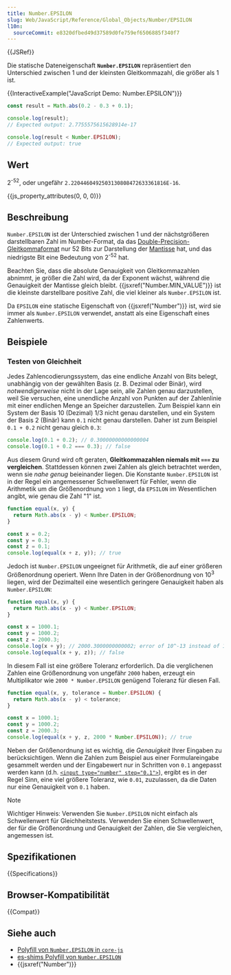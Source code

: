 ```yaml
---
title: Number.EPSILON
slug: Web/JavaScript/Reference/Global_Objects/Number/EPSILON
l10n:
  sourceCommit: e8320dfbed49d37589d0fe759ef6506885f340f7
---
```


{{JSRef}}

Die statische Dateneigenschaft **`Number.EPSILON`** repräsentiert den Unterschied zwischen 1 und der kleinsten Gleitkommazahl, die größer als 1 ist.

{{InteractiveExample("JavaScript Demo: Number.EPSILON")}}

```js interactive-example
const result = Math.abs(0.2 - 0.3 + 0.1);

console.log(result);
// Expected output: 2.7755575615628914e-17

console.log(result < Number.EPSILON);
// Expected output: true
```

## Wert

2<sup>-52</sup>, oder ungefähr `2.2204460492503130808472633361816E-16`.

{{js_property_attributes(0, 0, 0)}}

## Beschreibung

`Number.EPSILON` ist der Unterschied zwischen 1 und der nächstgrößeren darstellbaren Zahl im Number-Format, da das [Double-Precision-Gleitkommaformat](https://en.wikipedia.org/wiki/Double_precision_floating-point_format) nur 52 Bits zur Darstellung der [Mantisse](/de/docs/Web/JavaScript/Reference/Global_Objects/Number#number_encoding) hat, und das niedrigste Bit eine Bedeutung von 2<sup>-52</sup> hat.

Beachten Sie, dass die absolute Genauigkeit von Gleitkommazahlen abnimmt, je größer die Zahl wird, da der Exponent wächst, während die Genauigkeit der Mantisse gleich bleibt. {{jsxref("Number.MIN_VALUE")}} ist die kleinste darstellbare positive Zahl, die viel kleiner als `Number.EPSILON` ist.

Da `EPSILON` eine statische Eigenschaft von {{jsxref("Number")}} ist, wird sie immer als `Number.EPSILON` verwendet, anstatt als eine Eigenschaft eines Zahlenwerts.

## Beispiele

### Testen von Gleichheit

Jedes Zahlencodierungssystem, das eine endliche Anzahl von Bits belegt, unabhängig von der gewählten Basis (z. B. Dezimal oder Binär), wird _notwendigerweise_ nicht in der Lage sein, alle Zahlen genau darzustellen, weil Sie versuchen, eine unendliche Anzahl von Punkten auf der Zahlenlinie mit einer endlichen Menge an Speicher darzustellen. Zum Beispiel kann ein System der Basis 10 (Dezimal) 1/3 nicht genau darstellen, und ein System der Basis 2 (Binär) kann `0.1` nicht genau darstellen. Daher ist zum Beispiel `0.1 + 0.2` nicht genau gleich `0.3`:

```js
console.log(0.1 + 0.2); // 0.30000000000000004
console.log(0.1 + 0.2 === 0.3); // false
```

Aus diesem Grund wird oft geraten, **Gleitkommazahlen niemals mit `===` zu vergleichen**. Stattdessen können zwei Zahlen als gleich betrachtet werden, wenn sie _nahe genug_ beieinander liegen. Die Konstante `Number.EPSILON` ist in der Regel ein angemessener Schwellenwert für Fehler, wenn die Arithmetik um die Größenordnung von `1` liegt, da `EPSILON` im Wesentlichen angibt, wie genau die Zahl "1" ist.

```js
function equal(x, y) {
  return Math.abs(x - y) < Number.EPSILON;
}

const x = 0.2;
const y = 0.3;
const z = 0.1;
console.log(equal(x + z, y)); // true
```

Jedoch ist `Number.EPSILON` ungeeignet für Arithmetik, die auf einer größeren Größenordnung operiert. Wenn Ihre Daten in der Größenordnung von 10<sup>3</sup> liegen, wird der Dezimalteil eine wesentlich geringere Genauigkeit haben als `Number.EPSILON`:

```js
function equal(x, y) {
  return Math.abs(x - y) < Number.EPSILON;
}

const x = 1000.1;
const y = 1000.2;
const z = 2000.3;
console.log(x + y); // 2000.3000000000002; error of 10^-13 instead of 10^-16
console.log(equal(x + y, z)); // false
```

In diesem Fall ist eine größere Toleranz erforderlich. Da die verglichenen Zahlen eine Größenordnung von ungefähr `2000` haben, erzeugt ein Multiplikator wie `2000 * Number.EPSILON` genügend Toleranz für diesen Fall.

```js
function equal(x, y, tolerance = Number.EPSILON) {
  return Math.abs(x - y) < tolerance;
}

const x = 1000.1;
const y = 1000.2;
const z = 2000.3;
console.log(equal(x + y, z, 2000 * Number.EPSILON)); // true
```

Neben der Größenordnung ist es wichtig, die _Genauigkeit_ Ihrer Eingaben zu berücksichtigen. Wenn die Zahlen zum Beispiel aus einer Formulareingabe gesammelt werden und der Eingabewert nur in Schritten von `0.1` angepasst werden kann (d.h. [`<input type="number" step="0.1">`](/de/docs/Web/HTML/Attributes/step)), ergibt es in der Regel Sinn, eine viel größere Toleranz, wie `0.01`, zuzulassen, da die Daten nur eine Genauigkeit von `0.1` haben.

> [!NOTE]
> Wichtiger Hinweis: Verwenden Sie `Number.EPSILON` nicht einfach als Schwellenwert für Gleichheitstests. Verwenden Sie einen Schwellenwert, der für die Größenordnung und Genauigkeit der Zahlen, die Sie vergleichen, angemessen ist.

## Spezifikationen

{{Specifications}}

## Browser-Kompatibilität

{{Compat}}

## Siehe auch

- [Polyfill von `Number.EPSILON` in `core-js`](https://github.com/zloirock/core-js#ecmascript-number)
- [es-shims Polyfill von `Number.EPSILON`](https://www.npmjs.com/package/es-constants)
- {{jsxref("Number")}}
